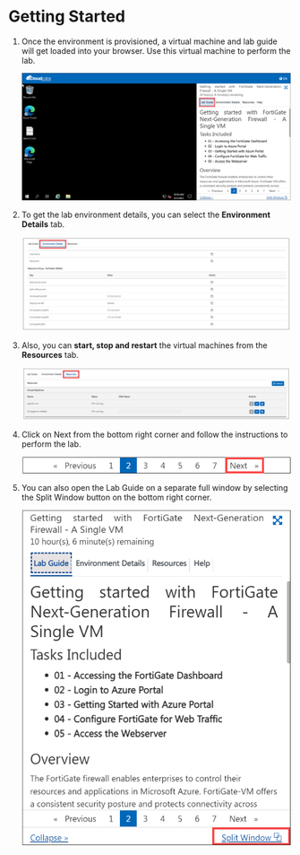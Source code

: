 # Getting Started

1. Once the environment is provisioned, a virtual machine and lab guide will get loaded into your browser. Use this virtual machine to perform the lab.

    ![](../images/image_003.png)
    
2. To get the lab environment details, you can select the **Environment Details** tab.

    ![](../images/image_004.png)

3. Also, you can **start, stop and restart** the virtual machines from the **Resources** tab.
    
    ![](../images/image_005.png)
    
4. Click on Next from the bottom right corner and follow the instructions to perform the lab.

    ![](../images/image_011.png)
    
5. You can also open the Lab Guide on a separate full window by selecting the Split Window button on the bottom right corner.

    ![](../images/image_012.png)
    
